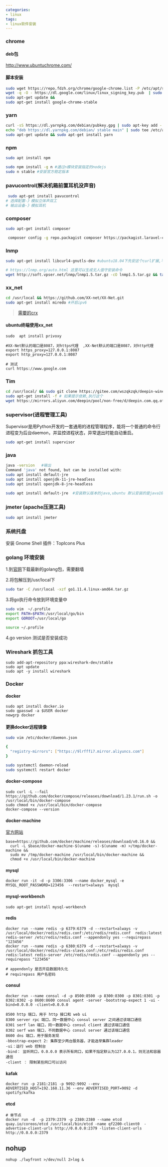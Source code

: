 ```yaml
---
categories: 
- linux
tags:
- linux软件安装
---
```


### chrome

#### deb包
http://www.ubuntuchrome.com/

#### 脚本安装
```bash
sudo wget https://repo.fdzh.org/chrome/google-chrome.list -P /etc/apt/sources.list.d/ &&
wget -q -O - https://dl.google.com/linux/linux_signing_key.pub  | sudo apt-key add - &&
sudo apt-get update &&
sudo apt-get install google-chrome-stable
```
<!--more-->

### yarn
```bash
curl -sS https://dl.yarnpkg.com/debian/pubkey.gpg | sudo apt-key add -
echo "deb https://dl.yarnpkg.com/debian/ stable main" | sudo tee /etc/apt/sources.list.d/yarn.list
sudo apt-get update && sudo apt-get install yarn
```
### npm
```bash
sudo apt install npm

sudo npm install -g n #通过n模块安装指定的nodejs
sudo n stable #安装官方稳定版本

```

### pavucontrol(解决机箱前置耳机没声音)
```bash
 sudo apt-get install pavucontrol
# 选择配置-》模拟立体声双工
# 输出设备-》模拟耳机
```

### composer 
```bash
sudo apt-get install composer 

 composer config -g repo.packagist composer https://packagist.laravel-china.org #laravel-china 社区镜像
```

### lnmp
```bash
sudo apt-get install libcurl4-gnutls-dev #ubuntu18.04下先安这个curl扩展,不然php 中curl 请求https会报502

# https://lnmp.org/auto.html 这里可以生成无人值守安装命令
wget http://soft.vpser.net/lnmp/lnmp1.5.tar.gz -cO lnmp1.5.tar.gz && tar zxf lnmp1.5.tar.gz && cd lnmp1.5 && LNMP_Auto="y" DBSelect="4" DB_Root_Password="root" InstallInnodb="y" PHPSelect="8" SelectMalloc="1" ./install.sh lnmp
```
### xx_net
```bash
cd /usr/local && https://github.com/XX-net/XX-Net.git
sudo apt-get install miredo #开启ipv6
```
> [需要的crx](https://crxdl.com/)
#### ubuntu终端使用xx_net
```
sudo  apt install privoxy

#XX-Net默认的端口是8087，对https代理  ,XX-Net默认的端口是8087，对http代理
export https_proxy=127.0.0.1:8087
export http_proxy=127.0.0.1:8087 

# 测试
curl https://www.google.com
```


### Tim
```bash
cd /usr/local/ && sudo git clone https://gitee.com/wszqkzqk/deepin-wine-for-ubuntu.git && cd deepin-wine-for-ubuntu && ./install.sh
sudo apt-get install -f # 如果提示依赖,执行这个
wget https://mirrors.aliyun.com/deepin/pool/non-free/d/deepin.com.qq.office/deepin.com.qq.office_2.0.0deepin4_i386.deb   #tim 
```

### supervisor(进程管理工具)  
Supervisor是用Python开发的一套通用的进程管理程序，能将一个普通的命令行进程变为后台daemon，并监控进程状态，异常退出时能自动重启。
	
```bash
sudo apt-get install supervisor
```
	
### java 
	
```bash
java -version 	#输出
Command 'java' not found, but can be installed with:
sudo apt install default-jre            
sudo apt install openjdk-11-jre-headless
sudo apt install openjdk-8-jre-headless 

sudo apt install default-jre  #安装默认版本的java,ubuntu 默认安装的是java10.0.2
```

### jmeter (apache压测工具)
```bash
sudo apt install jmeter
```
### 系统托盘
安装 Gnome Shell 插件：TopIcons Plus

### golang 环境安装
1.到[官网](https://golang.org/dl/)下载最新的golang包，需要翻墙

2.将包解压到/usr/local下
```bash
sudo tar -C /usr/local -xzf go1.11.4.linux-amd64.tar.gz
```
3.将go执行命令放到环境变量中
```bash
sudo vim  ~/.profile
export PATH=$PATH:/usr/local/go/bin
export GOROOT=/usr/local/go

source ~/.profile
```
4.go version 测试是否安装成功

### Wireshark 抓包工具
```
sudo add-apt-repository ppa:wireshark-dev/stable 
sudo apt update
sudo apt -y install wireshark
```

### Docker

#### docker
```
sudo apt install docker.io
sudo gpasswd -a $USER docker 
newgrp docker
```
#### 更换docker远程镜像
```bash
sudo vim /etc/docker/daemon.json

{
  "registry-mirrors": ["https://9lrfffi7.mirror.aliyuncs.com"]
}

sudo systemctl daemon-reload
sudo systemctl restart docker
```

#### docker-compose
```
sudo curl -L --fail https://github.com/docker/compose/releases/download/1.23.1/run.sh -o /usr/local/bin/docker-compose
sudo chmod +x /usr/local/bin/docker-compose
docker-compose --version
```

#### docker-machine
[官方网站](https://docs.docker.com/machine/install-machine/)
```
base=https://github.com/docker/machine/releases/download/v0.16.0 &&
  curl -L $base/docker-machine-$(uname -s)-$(uname -m) >/tmp/docker-machine &&
  sudo mv /tmp/docker-machine /usr/local/bin/docker-machine &&
  chmod +x /usr/local/bin/docker-machine

```

#### mysql 
```
docker run -it -d -p 3306:3306 --name docker_mysql -e MYSQL_ROOT_PASSWORD=123456  --restart=always  mysql 
```
#### mysql-workbench
```
sudo apt-get install mysql-workbench
```
#### redis

```
docker run --name redis -p 6379:6379 -d --restart=always -v /usr/local/docker/redis/redis.conf:/etc/redis/redis.conf  redis:latest redis-server /etc/redis/redis.conf --appendonly yes --requirepass "123456"
docker run --name redis -p 6380:6379 -d --restart=always -v /usr/local/docker/redis/redis-slave.conf:/etc/redis/redis.conf  redis:latest redis-server /etc/redis/redis.conf --appendonly yes --requirepass "123456"

# appendonly 是否开启数据持久化
# requirepass 用户名密码
```
#### consul
```
docker run --name consul -d -p 8500:8500 -p 8300:8300 -p 8301:8301 -p 8302:8302 -p 8600:8600 consul agent -server -bootstrap-expect 1 -ui -bind=0.0.0.0 -client=0.0.0.0

8500 http 端口，用于 http 接口和 web ui
8300 server rpc 端口，同一数据中心 consul server 之间通过该端口通信
8301 serf lan 端口，同一数据中心 consul client 通过该端口通信
8302 serf wan 端口，不同数据中心 consul server 通过该端口通信
8600 dns 端口，用于服务发现
-bbostrap-expect 2: 集群至少两台服务器，才能选举集群leader
-ui：运行 web 控制台
-bind： 监听网口，0.0.0.0 表示所有网口，如果不指定默认为127.0.0.1，则无法和容器通信
-client ： 限制某些网口可以访问

```
#### kafak
```
docker run -p 2181:2181 -p 9092:9092 --env ADVERTISED_HOST=192.168.11.36 --env ADVERTISED_PORT=9092 -d spotify/kafka
```

#### etcd
```
# 单节点
docker run -d  -p 2379:2379 -p 2380:2380 --name etcd quay.io/coreos/etcd /usr/local/bin/etcd -name qf2200-client0  -advertise-client-urls http://0.0.0.0:2379 -listen-client-urls http://0.0.0.0:2379

```

## nohup
```
nohup ./lwyfront >/dev/null 2>log &
```